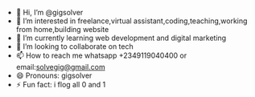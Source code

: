 - 👋 Hi, I’m @gigsolver
- 👀 I’m interested in freelance,virtual assistant,coding,teaching,working from home,building website
- 🌱 I’m currently learning web development and digital marketing
- 💞️ I’m looking to collaborate on tech
- 📫 How to reach me whatsapp +2349119040400 or email:solvegig@gmail.com
- 😄 Pronouns: gigsolver
- ⚡ Fun fact: i flog all 0 and 1

<!gig
gigsolver/gigsolver is a ✨ special ✨ repository because its `README.md` (this file) appears on your GitHub profile.
You can click the Preview link to take a look at your changes.
solver>

